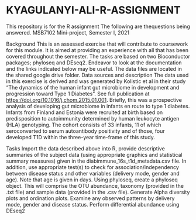 # KYAGULANYI-ALI-R-ASSIGNMENT
This repository is for the R assignment 
The following are thequestions being answered.
MSB7102 Mini-project, Semester I, 2021


Background
This is an assessed exercise that will contribute to coursework for this module. It is aimed at providing an experience with all that has been covered throughout the semester. The tasks are based on two Bioconductor packages; phyloseq and DEseq2. Endeavor to look at the documentation and the links indicated below may be useful. The data files are located in the shared google drive folder.
Data sources and description
The data used in this exercise is derived and was generated by Kolistic et al in their study “The dynamics of the human infant gut microbiome in development and progression toward Type 1 Diabetes”. See full publication at https://doi.org/10.1016/j.chom.2015.01.001. Briefly, this was a prospective analysis of developing gut microbiome in infants en route to type 1 diabetes. Infants from Finland and Estonia were recruited at birth based on predisposition to autoimmunity determined by human leukocyte antigen (HLA) genotyping. The cohort consists of 33 infants, 11 of which seroconverted to serum autoantibody positivity and of those, four developed T1D within the three-year time-frame of this study.


Tasks 
Import the data described above into R, provide descriptive summaries of the subject data (using appropriate graphics and statistical summary measures) given in the diabimmune_16s_t1d_metadata.csv file. In addition, use appropriate test(s) to check for association/independency between disease status and other variables (delivery mode, gender and age). Note that age is given in days.
Using phyloseq, create a phyloseq object. This will comprise the OTU abundance, taxonomy (provided in the .txt file) and sample data (provided in the .csv file).
Generate Alpha diversity plots and ordination plots. Examine any observed patterns by delivery mode, gender and disease status.
Perform differential abundance using DEseq2
